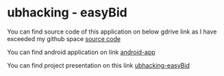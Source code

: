 # ubhacking - easyBid

You can find source code of this application on below gdrive link as I have exceeded my github space
[source code](https://drive.google.com/drive/folders/1ELdJlfzdoQ2LP3wAKEkEaKUaVdN1R3Rs?usp=sharing)

You can find android application on link
[android-app](https://drive.google.com/file/d/1zkl9xNv7FoHMPfdBiyPAc1s-VbYQSAdt/view?usp=sharing)

You can find project presentation on this link
[ubhacking-easyBid](https://docs.google.com/presentation/d/1lT3mpxtzcb5Ii7jBBtjK1jJk0K6n18D2/edit?usp=sharing&ouid=106383477833364836602&rtpof=true&sd=true)

